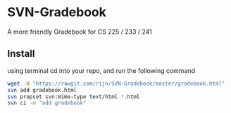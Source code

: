 # SVN-Gradebook
A more friendly Gradebook for CS 225 / 233 / 241

## Install

using terminal cd into your repo, and run the following command

```sh
wget -N "https://rawgit.com/rijn/SVN-Gradebook/master/gradebook.html"
svn add gradebook.html
svn propset svn:mime-type text/html *.html
svn ci -m "add gradebook"
```